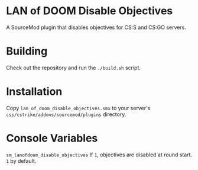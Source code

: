 # LAN of DOOM Disable Objectives
A SourceMod plugin that disables objectives for CS:S and CS:GO servers.

# Building
Check out the repository and run the ``./build.sh`` script.

# Installation
Copy ``lan_of_doom_disable_objectives.smx`` to your server's
``css/cstrike/addons/sourcemod/plugins`` directory.

# Console Variables

``sm_lanofdoom_disable_objectives`` If ``1``, objectives are disabled at round
start. ``1`` by default.